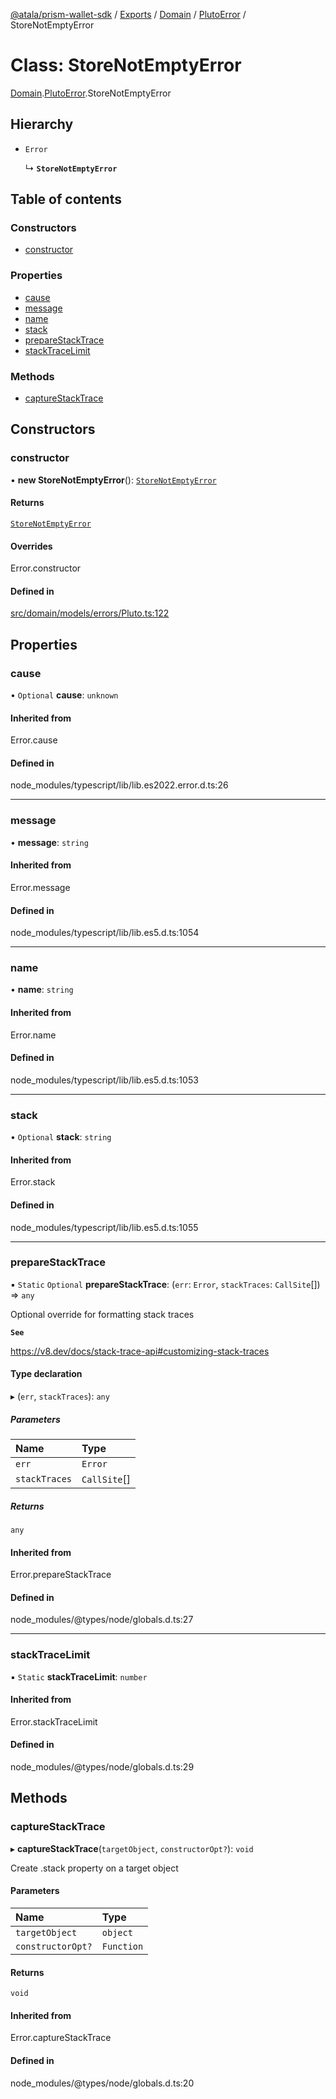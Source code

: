 [@atala/prism-wallet-sdk](../README.md) / [Exports](../modules.md) / [Domain](../modules/Domain.md) / [PlutoError](../modules/Domain.PlutoError.md) / StoreNotEmptyError

# Class: StoreNotEmptyError

[Domain](../modules/Domain.md).[PlutoError](../modules/Domain.PlutoError.md).StoreNotEmptyError

## Hierarchy

- `Error`

  ↳ **`StoreNotEmptyError`**

## Table of contents

### Constructors

- [constructor](Domain.PlutoError.StoreNotEmptyError.md#constructor)

### Properties

- [cause](Domain.PlutoError.StoreNotEmptyError.md#cause)
- [message](Domain.PlutoError.StoreNotEmptyError.md#message)
- [name](Domain.PlutoError.StoreNotEmptyError.md#name)
- [stack](Domain.PlutoError.StoreNotEmptyError.md#stack)
- [prepareStackTrace](Domain.PlutoError.StoreNotEmptyError.md#preparestacktrace)
- [stackTraceLimit](Domain.PlutoError.StoreNotEmptyError.md#stacktracelimit)

### Methods

- [captureStackTrace](Domain.PlutoError.StoreNotEmptyError.md#capturestacktrace)

## Constructors

### constructor

• **new StoreNotEmptyError**(): [`StoreNotEmptyError`](Domain.PlutoError.StoreNotEmptyError.md)

#### Returns

[`StoreNotEmptyError`](Domain.PlutoError.StoreNotEmptyError.md)

#### Overrides

Error.constructor

#### Defined in

[src/domain/models/errors/Pluto.ts:122](https://github.com/hyperledger/identus-edge-agent-sdk-ts/blob/2cdbf1ede368164be3dd56f3e362e76e94d48b48/src/domain/models/errors/Pluto.ts#L122)

## Properties

### cause

• `Optional` **cause**: `unknown`

#### Inherited from

Error.cause

#### Defined in

node_modules/typescript/lib/lib.es2022.error.d.ts:26

___

### message

• **message**: `string`

#### Inherited from

Error.message

#### Defined in

node_modules/typescript/lib/lib.es5.d.ts:1054

___

### name

• **name**: `string`

#### Inherited from

Error.name

#### Defined in

node_modules/typescript/lib/lib.es5.d.ts:1053

___

### stack

• `Optional` **stack**: `string`

#### Inherited from

Error.stack

#### Defined in

node_modules/typescript/lib/lib.es5.d.ts:1055

___

### prepareStackTrace

▪ `Static` `Optional` **prepareStackTrace**: (`err`: `Error`, `stackTraces`: `CallSite`[]) => `any`

Optional override for formatting stack traces

**`See`**

https://v8.dev/docs/stack-trace-api#customizing-stack-traces

#### Type declaration

▸ (`err`, `stackTraces`): `any`

##### Parameters

| Name | Type |
| :------ | :------ |
| `err` | `Error` |
| `stackTraces` | `CallSite`[] |

##### Returns

`any`

#### Inherited from

Error.prepareStackTrace

#### Defined in

node_modules/@types/node/globals.d.ts:27

___

### stackTraceLimit

▪ `Static` **stackTraceLimit**: `number`

#### Inherited from

Error.stackTraceLimit

#### Defined in

node_modules/@types/node/globals.d.ts:29

## Methods

### captureStackTrace

▸ **captureStackTrace**(`targetObject`, `constructorOpt?`): `void`

Create .stack property on a target object

#### Parameters

| Name | Type |
| :------ | :------ |
| `targetObject` | `object` |
| `constructorOpt?` | `Function` |

#### Returns

`void`

#### Inherited from

Error.captureStackTrace

#### Defined in

node_modules/@types/node/globals.d.ts:20
